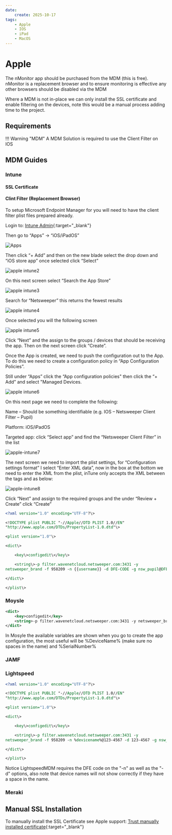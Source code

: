 ```yaml
---
date:
    create: 2025-10-17
tags:
    - Apple
    - IOS
    - iPad
    - MacOS
---
```

# Apple

The nMonitor app should be purchased from the MDM (this is free). nMonitor is a replacement browser and to ensure monitoring is effective any other browsers should be disabled via the MDM

Where a MDM is not in-place we can only install the SSL certificate and enable filtering on the devices, note this would be a manual process adding time to the project.

## Requirements

!!! Warning "MDM"
    A MDM Solution is required to use the Client Filter on IOS

## MDM Guides

### Intune

#### SSL Certificate

#### Clint Filter (Replacement Browser)
To setup Microsoft Endpoint Manager for you will need to have the client filter plist files prepared already.

Login to: [Intune Admin](https://intune.microsoft.com){:target="_blank"} 

Then go to “Apps” -> “iOS/iPadOS”

![Apps](media/apple/apple-intune1.png)

Then click “+ Add” and then on the new blade select the drop down and “iOS store app” once selected click “Select”

![apple intune2](media/apple/apple-intune2.png)

On this next screen select “Search the App Store”

![apple intune3](media/apple/apple-intune3.png)

Search for “Netsweeper” this returns the fewest results

![apple intune4](media/apple/apple-intune4.png)

Once selected you will the following screen

![apple intune5](media/apple/apple-intune5.png)

Click “Next” and the assign to the groups / devices that should be receiving the app. Then on the next screen click “Create”.

Once the App is created, we need to push the configuration out to the App. To do this we need to create a configuration policy in “App Configuration Policies”.

Still under “Apps” click the “App configuration policies" then click the “+ Add” and select "Managed Devices.

![apple intune6](media/apple/apple-intune6.png)

On this next page we need to complete the following:

Name – Should be something identifiable (e.g. IOS – Netsweeper Client Filter – Pupil)

Platform: iOS/iPadOS

Targeted app: click “Select app” and find the “Netsweeper Client Filter” in the list

![apple-intune7](media/apple/apple-intune7.png)

The next screen we need to import the plist settings, for “Configuration settings format” I select “Enter XML data”, now in the box at the bottom we need to enter the XML from the plist, inTune only accepts the XML between the tags <dict> and </dict> as below:

![apple-intune8](media/apple/apple-intune8.png)

Click “Next” and assign to the required groups and the under “Review + Create” click “Create”

```xml
<?xml version="1.0" encoding="UTF-8"?\>

<!DOCTYPE plist PUBLIC "-//Apple//DTD PLIST 1.0//EN"
"http://www.apple.com/DTDs/PropertyList-1.0.dtd"\>

<plist version="1.0"\>

<dict\>

    <key\>configedit\</key\>

    <string\>-p filter.wavenetcloud.netsweeper.com:3431 -y
netsweeper_brand -f 958209 -n {{username}} -d DFE-CODE -g nsw_pupil@DFE-CODE -a DFE-CODE -A DFE-CODE</string\>

</dict\>

</plist\>
```

### Moysle

``` xml
<dict>
    <key>configedit</key>
    <string>-p filter.wavenetcloud.netsweeper.com:3431 -y netsweeper_brand -f 958209 -n %DeviceName% -d DFE-CODE -g nsw_pupil -a DFE-CODE -A DFE-CODE</string>
</dict>
```
In Mosyle the available variables are shown when you go to create the app configuration, the most useful will be %DeviceName% (make sure no spaces in the name) and %SerialNumber%

### JAMF

### Lightspeed

``` xml
<?xml version="1.0" encoding="UTF-8"?\>

<!DOCTYPE plist PUBLIC "-//Apple//DTD PLIST 1.0//EN"
"http://www.apple.com/DTDs/PropertyList-1.0.dtd"\>

<plist version="1.0"\>

<dict\>

    <key\>configedit\</key\>

    <string\>-p filter.wavenetcloud.netsweeper.com:3431 -y
netsweeper_brand -f 958209 -n %devicename%@123-4567 -d 123-4567 -g nsw_pupil\</string\>

</dict\>

</plist\>
```
Notice LightspeedMDM requires the DFE code on the "-n" as well as the "-d" options, also note that device names will not show correctly if they have a space in the name.

### Meraki

## Manual SSL Installation

To manually install the SSL Certificate see Apple support: [Trust manually installed certificate](https://support.apple.com/en-us/102390){:target="_blank"}